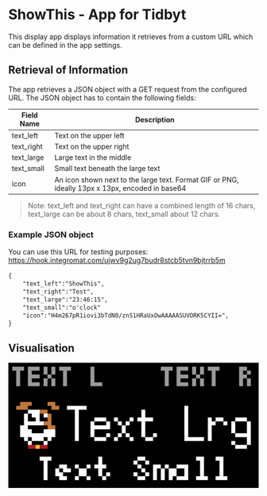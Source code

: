 # ShowThis - App for Tidbyt
This display app displays information it retrieves from a custom URL which can be defined in the app settings.

## Retrieval of Information
The app retrieves a JSON object with a GET request from the configured URL. The JSON object has to contain the following fields:

|Field Name     |Description                    
|---------------|---------------------------------
|text_left      |Text on the upper left         
|text_right     |Text on the upper right         
|text_large     |Large text in the middle
|text_small     |Small text beneath the large text
|icon           |An icon shown next to the large text. Format GIF or PNG, ideally 13px x 13px, encoded in base64

> Note: text_left and text_right can have a combined length of 16 chars, text_large can be about 8 chars, text_small about 12 chars.

### Example JSON object

You can use this URL for testing purposes: https://hook.integromat.com/ujwv9g2ug7budr8stcb5tvn9bjtrrb5m

```starlark
{
    "text_left":"ShowThis",
    "text_right":"Test",
    "text_large":"23:46:15",
    "text_small":"o'clock"
    "icon":"H4m267pR1iovi3bTdN0/znS1HRaUxOwAAAAASUVORK5CYII=",
}
```

## Visualisation

![Example of ShowThis app](showthis-example.gif)

